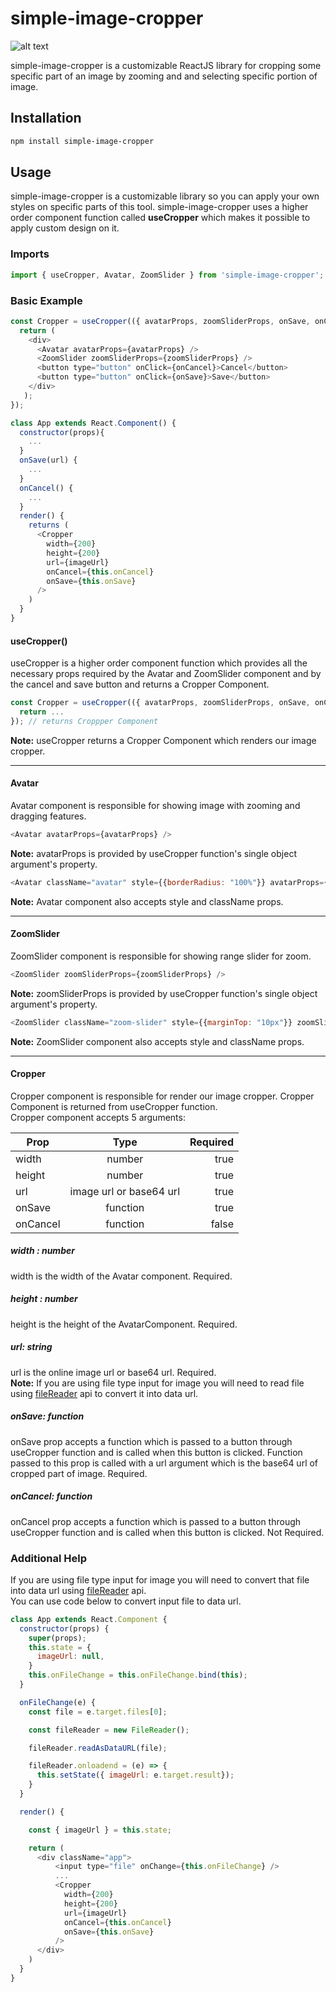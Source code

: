 # simple-image-cropper

![alt text](https://github.com/gopendrajangir/simple-image-cropper/blob/main/simple-image-cropper-customizable%20.png)

simple-image-cropper is a customizable ReactJS library for cropping some specific part of an image by zooming and and selecting specific portion of image.

## Installation

```bash
npm install simple-image-cropper
```
## Usage

simple-image-cropper is a customizable library so you can apply your own styles on specific parts of this tool. simple-image-cropper uses a higher order component function called <b>useCropper</b> which makes it possible to apply custom design on it.

### Imports

```javascript
import { useCropper, Avatar, ZoomSlider } from 'simple-image-cropper';
```

### Basic Example

```javascript
const Cropper = useCropper(({ avatarProps, zoomSliderProps, onSave, onCancel }) => {
  return (
    <div>
      <Avatar avatarProps={avatarProps} />
      <ZoomSlider zoomSliderProps={zoomSliderProps} />
      <button type="button" onClick={onCancel}>Cancel</button>
      <button type="button" onClick={onSave}>Save</button>
    </div>
   );
});

class App extends React.Component() {
  constructor(props){
    ...
  }
  onSave(url) {
    ...
  }
  onCancel() {
    ...
  }
  render() {
    returns (
      <Cropper
        width={200}
        height={200}
        url={imageUrl}
        onCancel={this.onCancel}
        onSave={this.onSave}
      />
    )
  }
}
```

#### useCropper()
useCropper is a higher order component function which provides all the necessary props required by the Avatar and ZoomSlider component and by the cancel and save button and returns a Cropper Component.

```javascript
const Cropper = useCropper(({ avatarProps, zoomSliderProps, onSave, onCancel }) => {
  return ...
}); // returns Croppper Component
```
<b>Note:</b> useCropper returns a Cropper Component which renders our image cropper.

***

#### Avatar
Avatar component is responsible for showing image with zooming and dragging features.

```javascript
<Avatar avatarProps={avatarProps} />
```
<b>Note:</b> avatarProps is provided by useCropper function's single object argument's property.

```javascript
<Avatar className="avatar" style={{borderRadius: "100%"}} avatarProps={avatarProps}/>
```
<b>Note:</b> Avatar component also accepts style and className props.

***

#### ZoomSlider
ZoomSlider component is responsible for showing range slider for zoom.

```javascript
<ZoomSlider zoomSliderProps={zoomSliderProps} />
```
<b>Note:</b> zoomSliderProps is provided by useCropper function's single object argument's property.

```javascript
<ZoomSlider className="zoom-slider" style={{marginTop: "10px"}} zoomSliderProps={zoomSliderProps} />
```
<b>Note:</b> ZoomSlider component also accepts style and className props.

***

#### Cropper
Cropper component is responsible for render our image cropper. Cropper Component is returned from useCropper function.
<br>
Cropper component accepts 5 arguments:

| Prop          | Type                    | Required  |
| ------------- |:-----------------------:| ---------:|
| width         | number                  | true      |
| height        | number                  | true      |
| url           | image url or base64 url | true      |
| onSave        | function                | true      |
| onCancel      | function                | false     |

##### width : number
width is the width of the Avatar component. Required.

##### height : number
height is the height of the AvatarComponent. Required.

##### url: string
url is the online image url or base64 url. Required.
<br>
<b>Note:</b> If you are using file type input for image you will need to read file using [fileReader](https://developer.mozilla.org/en-US/docs/Web/API/FileReader) api to convert it into data url.

##### onSave: function
onSave prop accepts a function which is passed to a button through useCropper function and is called when this button is clicked. Function passed to this prop is called with a url argument which is the base64 url of cropped part of image. Required.

##### onCancel: function
onCancel prop accepts a function which is passed to a button through useCropper function and is called when this button is clicked. Not Required.

### Additional Help
If you are using file type input for image you will need to convert that file into data url using [fileReader](https://developer.mozilla.org/en-US/docs/Web/API/FileReader) api.
<br>
You can use code below to convert input file to data url.
<br>
```javascript
class App extends React.Component {
  constructor(props) {
    super(props);
    this.state = {
      imageUrl: null,
    }
    this.onFileChange = this.onFileChange.bind(this);
  }

  onFileChange(e) {
    const file = e.target.files[0];

    const fileReader = new FileReader();

    fileReader.readAsDataURL(file);

    fileReader.onloadend = (e) => {
      this.setState({ imageUrl: e.target.result});
    }
  }

  render() {

    const { imageUrl } = this.state;

    return (
      <div className="app">
          <input type="file" onChange={this.onFileChange} />
          ...
          <Cropper
            width={200}
            height={200}
            url={imageUrl}
            onCancel={this.onCancel}
            onSave={this.onSave}
          />
      </div>
    )
  }
}
```

